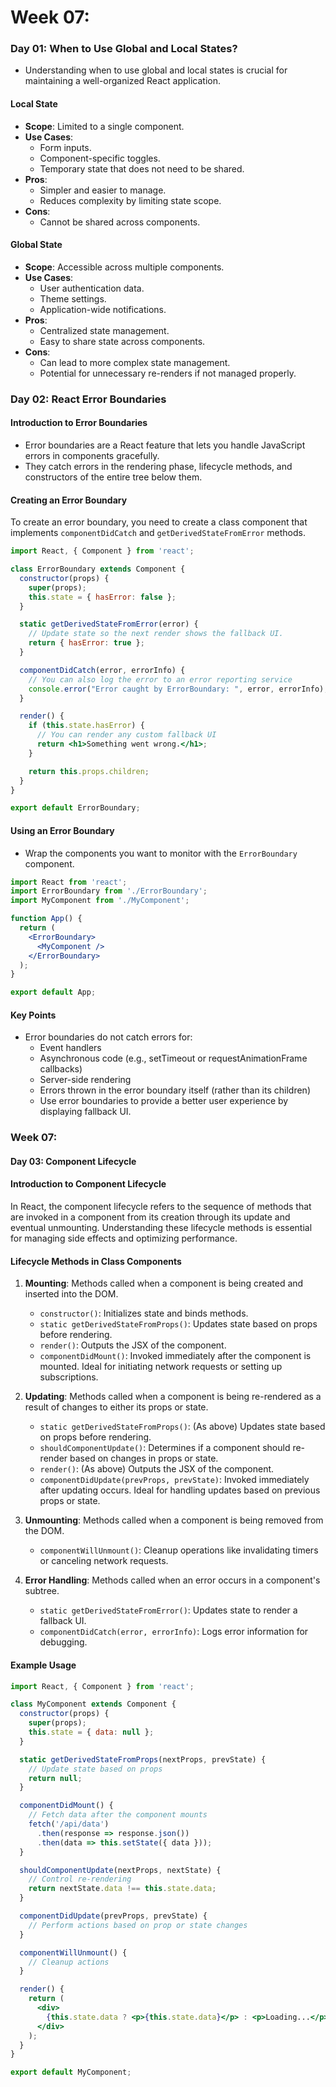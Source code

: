 # Week 07:

### Day 01: When to Use Global and Local States?

- Understanding when to use global and local states is crucial for maintaining a well-organized React application.

#### Local State
- **Scope**: Limited to a single component.
- **Use Cases**:
  - Form inputs.
  - Component-specific toggles.
  - Temporary state that does not need to be shared.
- **Pros**:
  - Simpler and easier to manage.
  - Reduces complexity by limiting state scope.
- **Cons**:
  - Cannot be shared across components.

#### Global State
- **Scope**: Accessible across multiple components.
- **Use Cases**:
  - User authentication data.
  - Theme settings.
  - Application-wide notifications.
- **Pros**:
  - Centralized state management.
  - Easy to share state across components.
- **Cons**:
  - Can lead to more complex state management.
  - Potential for unnecessary re-renders if not managed properly.


### Day 02: React Error Boundaries

#### Introduction to Error Boundaries
- Error boundaries are a React feature that lets you handle JavaScript errors in components gracefully. 
- They catch errors in the rendering phase, lifecycle methods, and constructors of the entire tree below them.

#### Creating an Error Boundary
To create an error boundary, you need to create a class component that implements `componentDidCatch` and `getDerivedStateFromError` methods.

```jsx
import React, { Component } from 'react';

class ErrorBoundary extends Component {
  constructor(props) {
    super(props);
    this.state = { hasError: false };
  }

  static getDerivedStateFromError(error) {
    // Update state so the next render shows the fallback UI.
    return { hasError: true };
  }

  componentDidCatch(error, errorInfo) {
    // You can also log the error to an error reporting service
    console.error("Error caught by ErrorBoundary: ", error, errorInfo);
  }

  render() {
    if (this.state.hasError) {
      // You can render any custom fallback UI
      return <h1>Something went wrong.</h1>;
    }

    return this.props.children; 
  }
}

export default ErrorBoundary;

```
#### Using an Error Boundary
- Wrap the components you want to monitor with the `ErrorBoundary` component.

```jsx
import React from 'react';
import ErrorBoundary from './ErrorBoundary';
import MyComponent from './MyComponent';

function App() {
  return (
    <ErrorBoundary>
      <MyComponent />
    </ErrorBoundary>
  );
}

export default App;
```
#### Key Points
- Error boundaries do not catch errors for:
  - Event handlers
  - Asynchronous code (e.g., setTimeout or requestAnimationFrame callbacks)
  - Server-side rendering
  - Errors thrown in the error boundary itself (rather than its children)
  - Use error boundaries to provide a better user experience by displaying fallback UI.

### Week 07:
#### Day 03: Component Lifecycle

#### Introduction to Component Lifecycle
In React, the component lifecycle refers to the sequence of methods that are invoked in a component from its creation through its update and eventual unmounting. Understanding these lifecycle methods is essential for managing side effects and optimizing performance.

#### Lifecycle Methods in Class Components

1. **Mounting**: Methods called when a component is being created and inserted into the DOM.
   - `constructor()`: Initializes state and binds methods.
   - `static getDerivedStateFromProps()`: Updates state based on props before rendering.
   - `render()`: Outputs the JSX of the component.
   - `componentDidMount()`: Invoked immediately after the component is mounted. Ideal for initiating network requests or setting up subscriptions.

2. **Updating**: Methods called when a component is being re-rendered as a result of changes to either its props or state.
   - `static getDerivedStateFromProps()`: (As above) Updates state based on props before rendering.
   - `shouldComponentUpdate()`: Determines if a component should re-render based on changes in props or state.
   - `render()`: (As above) Outputs the JSX of the component.
   - `componentDidUpdate(prevProps, prevState)`: Invoked immediately after updating occurs. Ideal for handling updates based on previous props or state.

3. **Unmounting**: Methods called when a component is being removed from the DOM.
   - `componentWillUnmount()`: Cleanup operations like invalidating timers or canceling network requests.

4. **Error Handling**: Methods called when an error occurs in a component's subtree.
   - `static getDerivedStateFromError()`: Updates state to render a fallback UI.
   - `componentDidCatch(error, errorInfo)`: Logs error information for debugging.

#### Example Usage

```jsx
import React, { Component } from 'react';

class MyComponent extends Component {
  constructor(props) {
    super(props);
    this.state = { data: null };
  }

  static getDerivedStateFromProps(nextProps, prevState) {
    // Update state based on props
    return null;
  }

  componentDidMount() {
    // Fetch data after the component mounts
    fetch('/api/data')
      .then(response => response.json())
      .then(data => this.setState({ data }));
  }

  shouldComponentUpdate(nextProps, nextState) {
    // Control re-rendering
    return nextState.data !== this.state.data;
  }

  componentDidUpdate(prevProps, prevState) {
    // Perform actions based on prop or state changes
  }

  componentWillUnmount() {
    // Cleanup actions
  }

  render() {
    return (
      <div>
        {this.state.data ? <p>{this.state.data}</p> : <p>Loading...</p>}
      </div>
    );
  }
}

export default MyComponent;


